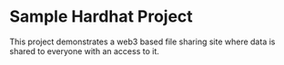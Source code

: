 # Sample Hardhat Project

This project demonstrates a web3 based file sharing site where data is shared to everyone with an access to it.

